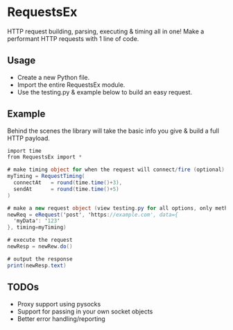 # RequestsEx

HTTP request building, parsing, executing & timing all in one! Make a performant HTTP requests with 1 line of code.

## Usage

- Create a new Python file.
- Import the entire RequestsEx module.
- Use the testing.py & example below to build an easy request.

## Example

Behind the scenes the library will take the basic info you give & build a full HTTP payload.
```cs
import time
from RequestsEx import *

# make timing object for when the request will connect/fire (optional)
myTiming = RequestTiming(
  connectAt   = round(time.time()+3), 
  sendAt      = round(time.time()+5)
)

# make a new request object (view testing.py for all options, only method & url are required)
newReq = eRequest('post', 'https://example.com', data={
  'myData': '123'
}, timing=myTiming)

# execute the request
newResp = newRew.do()

# output the response
print(newResp.text)
```

## TODOs

- Proxy support using pysocks
- Support for passing in your own socket objects
- Better error handling/reporting
